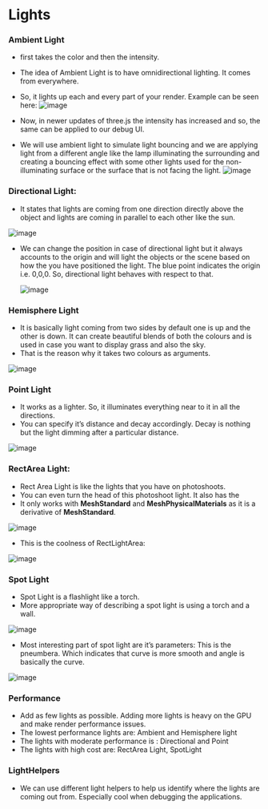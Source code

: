 # Lights

### Ambient Light

- first takes the color and then the intensity.
- The idea of Ambient Light is to have omnidirectional lighting. It comes from everywhere.
- So, it lights up each and every part of your render. Example can be seen here:
![image](https://github.com/DvbyDt/Learning-Three.js/assets/68496657/d015ed3e-ce13-4f96-b88e-6a01caffa9bd)


- Now, in newer updates of three.js the intensity has increased and so, the same can be applied to our debug UI.
- We will use ambient light to simulate light bouncing and we are applying light from a different angle like the lamp illuminating the surrounding and creating a bouncing effect with some other lights used for the non-illuminating surface or the surface that is not facing the light.
![image](https://github.com/DvbyDt/Learning-Three.js/assets/68496657/8f5c7e92-0e2d-44fd-9234-778f3f2a804d)

### **Directional Light:**

- It states that lights are coming from one direction directly above the object and lights are coming in parallel to each other like the sun.

![image](https://github.com/DvbyDt/Learning-Three.js/assets/68496657/a3712d03-abea-451e-81de-c4c3a5f8445b)


- We can change the position in case of directional light but it always accounts to the origin and will light the objects or the scene based on how the you have positioned the light. The blue point indicates the origin i.e. 0,0,0. So, directional light behaves with respect to that.
    
  ![image](https://github.com/DvbyDt/Learning-Three.js/assets/68496657/d9fce3a4-2bc3-4ee0-970b-836c34c0eb1d)

    

### **Hemisphere Light**

- It is basically light coming from two sides by default one is up and the other is down. It can create beautiful blends of both the colours and is used in case you want to display grass and also the sky.
- That is the reason why it takes two colours as arguments.

![image](https://github.com/DvbyDt/Learning-Three.js/assets/68496657/5bc845e3-74d8-45c7-9eda-c2b55f3cd76e)


### **Point Light**

- It works as a lighter. So, it illuminates everything near to it in all the directions.
- You can specify it’s distance and decay accordingly. Decay is nothing but the light dimming after a particular distance.
    
![image](https://github.com/DvbyDt/Learning-Three.js/assets/68496657/b64f017e-463b-4b2d-a69e-1e5c81a3fa29)

    

### **RectArea Light:**

- Rect Area Light is like the lights that you have on photoshoots.
- You can even turn the head of this photoshoot light. It also has the
- It only works with **MeshStandard** and **MeshPhysicalMaterials** as it is a derivative of **MeshStandard**.

![image](https://github.com/DvbyDt/Learning-Three.js/assets/68496657/cee3da31-85dc-4e35-95eb-8a8e0da357bd)


- This is the coolness of RectLightArea:

![image](https://github.com/DvbyDt/Learning-Three.js/assets/68496657/9c665216-58d7-42c5-971e-bc7d561d3804)


### **Spot Light**

- Spot Light is a flashlight like a torch.
- More appropriate way of describing a spot light is using a torch and a wall.

![image](https://github.com/DvbyDt/Learning-Three.js/assets/68496657/dd7e3e0b-1216-40d3-8066-4a9fce847500)


- Most interesting part of spot light are it’s parameters: 
This is the pneumbera. Which indicates that curve is more smooth and angle is basically the curve.

![image](https://github.com/DvbyDt/Learning-Three.js/assets/68496657/f7af8afd-1cc5-4787-ad0e-f4a4a719b829)


### **Performance**

- Add as few lights as possible. Adding more lights is heavy on the GPU and make render performance issues.
- The lowest performance lights are: Ambient and Hemisphere light
- The lights with moderate performance is : Directional and Point
- The lights with high cost are: RectArea Light, SpotLight

### LightHelpers

- We can use different light helpers to help us identify where the lights are coming out from. Especially cool when debugging the applications.
